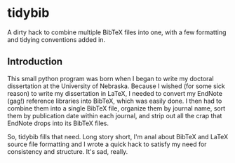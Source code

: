 # tidybib

A dirty hack to combine multiple BibTeX files into one, with a few formatting
and tidying conventions added in.

## Introduction

This small python program was born when I began to write my doctoral
dissertation at the University of Nebraska. Because I wished (for some sick
reason) to write my dissertation in LaTeX, I needed to convert my EndNote
(gag!) reference libraries into BibTeX, which was easily done. I then had
to combine them into a single BibTeX file, organize them by journal name,
sort them by publication date within each journal, and strip out all the crap
that EndNote drops into its BibTeX files.

So, tidybib fills that need. Long story short, I'm anal about BibTeX and LaTeX
source file formatting and I wrote a quick hack to satisfy my need for
consistency and structure. It's sad, really.

